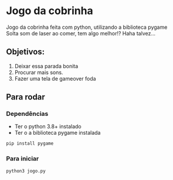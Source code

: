 # Jogo da cobrinha
Jogo da cobrinha feita com python, utilizando a biblioteca pygame <br>
Solta som de laser ao comer, tem algo melhor!? Haha talvez...
## Objetivos:
1. Deixar essa parada bonita
2. Procurar mais sons.
3. Fazer uma tela de gameover foda
## Para rodar
### Dependências
- Ter o python 3.8+ instalado
- Ter o a biblioteca pygame instalada
```sh
pip install pygame
```
### Para iniciar
```sh
python3 jogo.py
```

